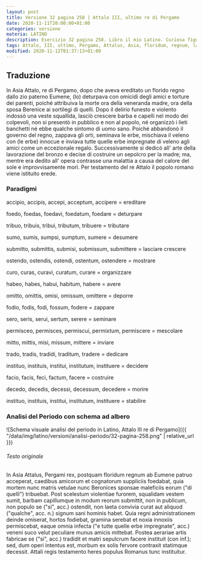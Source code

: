 ```yaml
---
layout: post
title: Versione 32 pagina 258 | Attalo III, ultimo re di Pergamo
date: 2020-11-11T20:00:00+01:00
categories: versione
materia: LATINO
description: Esercizio 32 pagina 258. Libro il mio Latino. Curiosa figura di monarca assoluto, crudele e nevrotico, il re di Pergamo dapprima semina strage a corte, poi conduce una vita squallida.... In Asia Attalus, Pergami rex... 
tags: Attalo, III, ultimo, Pergamo, Attalus, Asia, floridum, regnum, latino, versione
modified: 2020-11-12T01:37:13+01:00
---
```


## Traduzione

In Asia Attalo, re di Pergamo, dopo che aveva ereditato un florido regno dallo zio paterno Eumene, (lo) deturpava con omicidi degli amici e torture dei parenti, poiché attribuiva la morte ora della veneranda madre, ora della sposa Berenice ai sortilegi di quelli. Dopo il delirio funesto e violento indossò una veste squallida, lasciò crescere barba e capelli nel modo dei colpevoli, non si presentò in pubblico e non al popolo, né organizzò i lieti banchetti né ebbe qualche sintomo di uomo sano. Poiché abbandonò il governo del regno, zappava gli orti, seminava le erbe, mischiava il veleno con (le erbe) innocue e inviava tutte quelle erbe impregnate di veleno agli amici come un eccezionale regalo. Successivamente si dedicò all' arte della lavorazione del bronzo e decise di costruire un sepolcro per la madre; ma, mentre era dedito all' opera contrasse una malattia a causa del calore del sole e improvvisamente morì. Per testamento del re Attalo il popolo romano viene istituito erede.

### Paradigmi

accipio, accipis, accepi, acceptum, accipere = ereditare

foedo, foedas, foedavi, foedatum, foedare = deturpare

tribuo, tribuis, tribui, tributum, tribuere = tributare

sumo, sumis, sumpsi, sumptum, sumere = desumere

submitto, submittis, submisi, submissum, submittere = lasciare crescere

ostendo, ostendis, ostendi, ostentum, ostendere = mostrare

curo, curas, curavi, curatum, curare = organizzare

habeo, habes, habui, habitum, habere = avere

omitto, omittis, omisi, omissum, omittere = deporre

fodio, fodis, fodi, fossum, fodere = zappare

sero, seris, serui, sertum, serere = seminare

permisceo, permisces, permiscui, permixtum, permiscere = mescolare

mitto, mittis, misi, missum, mittere = inviare

trado, tradis, tradidi, traditum, tradere = dedicare

instituo, instituis, institui, institutum, instituere = decidere

facio, facis, feci, factum, facere = costruire

decedo, decedis, decessi, decessum, decedere = morire

instituo, instituis, institui, institutum, instituere = stabilire

### Analisi del Periodo con schema ad albero

![Schema visuale analisi del periodo in Latino, Attalo III re di Pergamo]({{ "/data/img/latino/versioni/analisi-periodo/32-pagina-258.png" | relative_url }})

###### Testo originale 

In Asia Attalus, Pergami rex, postquam floridum regnum ab Eumene patruo acceperat, caedibus amicorum et cognatorum suppliciis foedabat, quia mortem nunc matris vetulae nunc Beronices sponsae maleficiis eorum ("di quelli") tribuebat. Post scelestum violentiae furorem, squalidam vestem sumit, barbam capillumque in modum reorum submittit, non in publicum, non populo se ("si", acc.) ostendit, non laeta convivia curat aut aliquod ("qualche", acc. n.) signum sani hominis habet. Quia regni administrationem deinde omiserat, hortos fodiebat, gramina serebat et noxia innoxiis permiscebat, eaque omnia infecta ("e tutte quelle erbe impregnate", acc.) veneni suco velut peculiare munus amicis mittebat. Postea aerariae artis fabricae se ("si", acc.) tradidit et matri sepulcrum facere instituit (con inf.); sed, dum operi intentus est, morbum ex solis fervore contraxit statimque decessit. Attali regis testamento heres populus Romanus tunc instituitur.